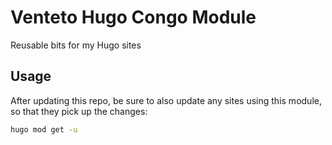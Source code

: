 # Venteto Hugo Congo Module
Reusable bits for my Hugo sites

## Usage
After updating this repo, be sure to also update any sites using this module, so that they pick up the changes:
```bash
hugo mod get -u
```